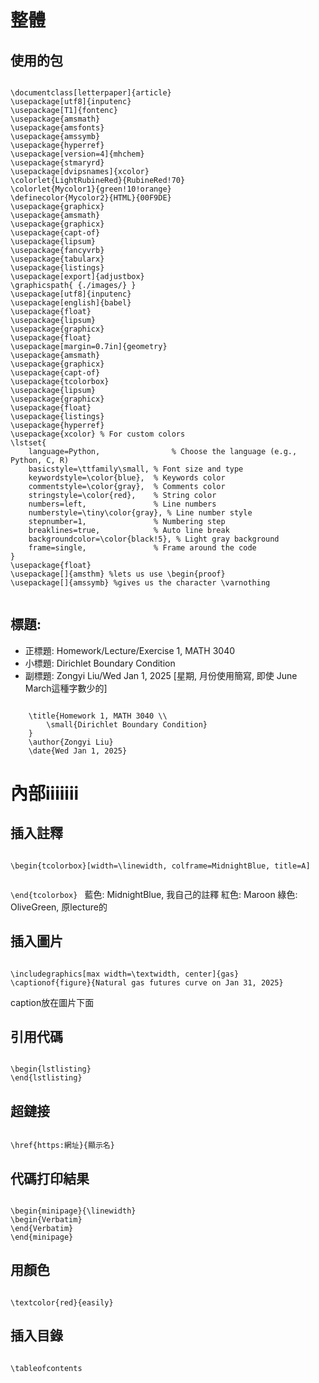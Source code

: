 # 整體
## 使用的包
<code>
\documentclass[letterpaper]{article} 
\usepackage[utf8]{inputenc}
\usepackage[T1]{fontenc}
\usepackage{amsmath}
\usepackage{amsfonts}
\usepackage{amssymb}
\usepackage{hyperref}
\usepackage[version=4]{mhchem}
\usepackage{stmaryrd}
\usepackage[dvipsnames]{xcolor}
\colorlet{LightRubineRed}{RubineRed!70}
\colorlet{Mycolor1}{green!10!orange}
\definecolor{Mycolor2}{HTML}{00F9DE}
\usepackage{graphicx}
\usepackage{amsmath}
\usepackage{graphicx}
\usepackage{capt-of}
\usepackage{lipsum}
\usepackage{fancyvrb}
\usepackage{tabularx}
\usepackage{listings}
\usepackage[export]{adjustbox}
\graphicspath{ {./images/} }
\usepackage[utf8]{inputenc}
\usepackage[english]{babel}
\usepackage{float}
\usepackage{lipsum}
\usepackage{graphicx}
\usepackage{float}
\usepackage[margin=0.7in]{geometry}
\usepackage{amsmath}
\usepackage{graphicx}
\usepackage{capt-of}
\usepackage{tcolorbox}
\usepackage{lipsum}
\usepackage{graphicx}
\usepackage{float}
\usepackage{listings}
\usepackage{hyperref} 
\usepackage{xcolor} % For custom colors
\lstset{
	language=Python,                % Choose the language (e.g., Python, C, R)
	basicstyle=\ttfamily\small, % Font size and type
	keywordstyle=\color{blue},  % Keywords color
	commentstyle=\color{gray},  % Comments color
	stringstyle=\color{red},    % String color
	numbers=left,               % Line numbers
	numberstyle=\tiny\color{gray}, % Line number style
	stepnumber=1,               % Numbering step
	breaklines=true,            % Auto line break
	backgroundcolor=\color{black!5}, % Light gray background
	frame=single,               % Frame around the code
}
\usepackage{float}
\usepackage[]{amsthm} %lets us use \begin{proof}
\usepackage[]{amssymb} %gives us the character \varnothing
	
</code>

## 標題: 
* 正標題: Homework/Lecture/Exercise 1, MATH 3040
* 小標題: Dirichlet Boundary Condition
* 副標題: Zongyi Liu/Wed Jan 1, 2025 [星期, 月份使用簡寫, 即使 June March這種字數少的]

<code>
	\title{Homework 1, MATH 3040 \\
		\small{Dirichlet Boundary Condition}
	}
	\author{Zongyi Liu}
	\date{Wed Jan 1, 2025}
</code>

# 內部iiiiiii
## 插入註釋
<code>
\begin{tcolorbox}[width=\linewidth, colframe=MidnightBlue, title=A]

\end{tcolorbox}
</code>
藍色: MidnightBlue, 我自己的註釋
紅色: Maroon
綠色: OliveGreen, 原lecture的
## 插入圖片
<code>
\includegraphics[max width=\textwidth, center]{gas}
\captionof{figure}{Natural gas futures curve on Jan 31, 2025}
</code>

caption放在圖片下面

## 引用代碼
<code>
\begin{lstlisting}
\end{lstlisting}
</code>

## 超鏈接
<code>
\href{https:網址}{顯示名}
</code>

## 代碼打印結果
<code>
\begin{minipage}{\linewidth}
\begin{Verbatim}
\end{Verbatim}
\end{minipage}
</code>


## 用顏色
<code>
\textcolor{red}{easily}
</code>


## 插入目錄
<code>
\tableofcontents
</code>
